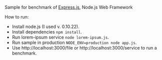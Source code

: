 Sample for benchmark of [Express.js](http://expressjs.com), Node.js Web Framework

How to run:

- Install node.js (I used v. 0.10.22).
- Install dependencies `npm install`.
- Run lorem-ipsum service `node lorem-ipsum.js`.
- Run sample in production `NODE_ENV=production node app.js`.
- Use http://localhost:3000/file or http://localhost:3000/service to run a benchmark.